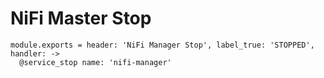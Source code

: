 # NiFi Master Stop

    module.exports = header: 'NiFi Manager Stop', label_true: 'STOPPED', handler: ->
      @service_stop name: 'nifi-manager'
